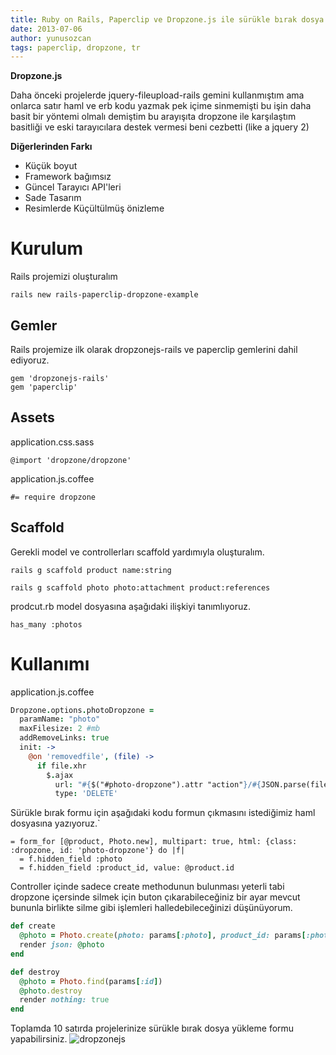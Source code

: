```yaml
---
title: Ruby on Rails, Paperclip ve Dropzone.js ile sürükle bırak dosya yükleme uygulaması
date: 2013-07-06
author: yunusozcan
tags: paperclip, dropzone, tr
---
```


**Dropzone.js**

Daha önceki projelerde jquery-fileupload-rails gemini kullanmıştım ama onlarca satır haml ve erb kodu yazmak pek içime sinmemişti bu işin daha basit bir yöntemi olmalı demiştim bu arayışıta dropzone ile karşılaştım basitliği ve eski tarayıcılara destek vermesi beni cezbetti (like a jquery 2)

<!--more-->

**Diğerlerinden Farkı**

*   Küçük boyut
*   Framework bağımsız
*   Güncel Tarayıcı API'leri
*   Sade Tasarım
*   Resimlerde Küçültülmüş önizleme

# **Kurulum**

Rails projemizi oluşturalım

`rails new rails-paperclip-dropzone-example`

## Gemler

Rails projemize ilk olarak dropzonejs-rails ve paperclip gemlerini dahil ediyoruz.

```
gem 'dropzonejs-rails'
gem 'paperclip'
```

## Assets

application.css.sass

```
@import 'dropzone/dropzone'
```


application.js.coffee

```
#= require dropzone
```


## Scaffold

Gerekli model ve controllerları scaffold yardımıyla oluşturalım.

`rails g scaffold product name:string`

`rails g scaffold photo photo:attachment product:references`

prodcut.rb model dosyasına aşağıdaki ilişkiyi tanımlıyoruz.

```
has_many :photos
```


# **Kullanımı**

application.js.coffee

```coffee
Dropzone.options.photoDropzone =
  paramName: "photo"
  maxFilesize: 2 #mb
  addRemoveLinks: true
  init: ->
    @on 'removedfile', (file) ->
      if file.xhr
        $.ajax
          url: "#{$("#photo-dropzone").attr "action"}/#{JSON.parse(file.xhr.response).id}"
          type: 'DELETE'
```

Sürükle bırak formu için aşağıdaki kodu formun çıkmasını istediğimiz haml dosyasına yazıyoruz.`


```haml
= form_for [@product, Photo.new], multipart: true, html: {class: :dropzone, id: 'photo-dropzone'} do |f|
  = f.hidden_field :photo
  = f.hidden_field :product_id, value: @product.id
```

Controller içinde sadece create methodunun bulunması yeterli tabi dropzone içersinde silmek için buton çıkarabileceğiniz bir ayar mevcut bununla birlikte silme gibi işlemleri halledebileceğinizi düşünüyorum.

```ruby
def create
  @photo = Photo.create(photo: params[:photo], product_id: params[:photo][:product_id])
  render json: @photo
end

def destroy
  @photo = Photo.find(params[:id])
  @photo.destroy
  render nothing: true
end
```

Toplamda 10 satırda projelerinize sürükle bırak dosya yükleme formu yapabilirsiniz. ![dropzonejs](articles/2013-07-06-dropzone.png)